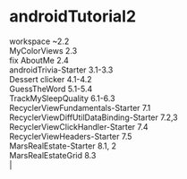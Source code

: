 # androidTutorial2

workspace ~2.2  
MyColorViews 2.3  
fix AboutMe 2.4  
androidTrivia-Starter 3.1-3.3  
Dessert clicker 4.1-4.2  
GuessTheWord 5.1-5.4  
TrackMySleepQuality 6.1-6.3  
RecyclerViewFundamentals-Starter 7.1  
RecyclerViewDiffUtilDataBinding-Starter 7.2,3  
RecyclerViewClickHandler-Starter 7.4  
RecyclerViewHeaders-Starter 7.5  
MarsRealEstate-Starter 8.1, 2  
MarsRealEstateGrid 8.3  
|
